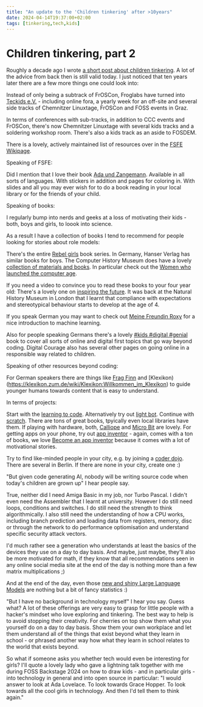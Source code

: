 ```yaml
---
title: "An update to the 'Children tinkering' after >10years"
date: 2024-04-14T19:37:00+02:00
tags: [tinkering,tech,kids]
---
```



# Children tinkering, part 2

Roughly a decade ago I wrote [a short post about children tinkering](https://mainec.github.io/children-tinkering/). A lot of the advice from back then is still valid today. I just noticed that ten years later there are a few more things one could look into:

Instead of only being a subtrack of FrOSCon, Froglabs have turned into [Teckids e.V.](https://teckids.org/) - including online fora, a yearly week for an off-site and several side tracks of Chemnitzer Linuxtage, FrOSCon and FOSS events in Graz.

In terms of conferences with sub-tracks, in addition to CCC events and FrOSCon, there's now Chemnitzer Linuxtage with several kids tracks and a soldering workshop room. There's also a kids track as an aside to FOSDEM.

There is a lovely, actively maintained list of resources over in the [FSFE Wikipage](https://wiki.fsfe.org/action/edit/Activities/ProgrammingForChildren).


Speaking of FSFE:

Did I mention that I love their book [Ada und Zangemann](https://fsfe.org/activities/ada-zangemann/index.de.html). Available in all sorts of languages. With stickers in addition and pages for coloring in. With slides and all you may ever wish for to do a book reading in your local library or for the friends of your child.

Speaking of books:

I regularly bump into nerds and geeks at a loss of motivating their kids - both, boys and girls, to loook into science. 

As a result I have a collection of books I tend to recommend for people looking for stories about role models:

There's the entire [Rebel girls](https://www.rebelgirls.com/) book series. In Germany, Hanser Verlag has similar books for boys. The Computer History Museum does have a lovely [collection of materials and books](https://computerhistory.org/activities-resources/women-in-computing-history/). In particular check out the [Women who launched the computer age](https://www.hicklebees.com/book/9781481470469).

If you need a video to convince you to read these books to your four year old: There's a lovely one on [inspiring the future](https://youtu.be/qv8VZVP5csA?si=xHCqxHQ15fPi4ZA6). It was back at the Natural History Museum in London that I learnt that compliance with expectations and stereotypical behaviour starts to develop at the age of 4.

If you speak German you may want to check out [Meine Freundin Roxy](https://tulipan-verlag.de/meine-freundin-roxy-roboter-zaehmen-leicht-gemacht/) for a nice introduction to machine learning.

Also for people speaking Germans there's a lovely [#kids #digital #genial](https://digitalcourage.de/blog/2019/kids-digital-genial-neue-auflage-ist-da) book to cover all sorts of online and digital first topics that go way beyond coding. Digital Courage also has several other pages on going online in a responsible way related to children.


Speaking of other resources beyond coding:

For German speakers there are things like [Frag Finn](https://www.fragfinn.de/) and [Klexikon)(https://klexikon.zum.de/wiki/Klexikon:Willkommen_im_Klexikon) to guide younger humans towards content that is easy to understand.

In terms of projects:

Start with the [learning to code](https://code.org/minecraft). Alternatively try out [light bot](https://lightbot.com/). Continue with [scratch](https://scratch.mit.edu/). There are tons of great books, tpyically even local libraries have them. If playing with hardware, both, [Calliope](https://calliope.cc/en) and [Micro Bit](https://microbit.org/) are lovely. For getting apps on your phone, try out [app inventor](https://appinventor.mit.edu/) - again, comes with a ton of books, we love [Become an app inventor](https://candlewick.com/cat.asp?browse=Title&mode=book&isbn=1536219142&pix=y) because it comes with a lot of motivational stories.


Try to find like-minded people in your city, e.g. by joining a [coder dojo](https://coderdojo.com/en). There are several in Berlin. If there are none in your city, create one :)

"But given code generating AI, nobody will be writing source code when today's children are grown up" I hear people say.

True, neither did I need Amiga Basic in my job, nor Turbo Pascal. I didn't even need the Assembler that I learnt at university. However I do still need loops, conditions and switches. I do still need the strength to think algorithmically. I also still need the understanding of how a CPU works, including branch prediction and loading data from registers, memory, disc or through the network to do performance optiomisation and understand specific security attack vectors.

I'd much rather see a generation who understands at least the basics of the devices they use on a day to day basis. And maybe, just maybe, they'll also be more motivated for math, if they know that all recommendations seen in any online social media site at the end of the day is nothing more than a few matrix multiplications ;)

And at the end of the day, even those [new and shiny Large Language Models](https://www.youtube.com/watch?v=zjkBMFhNj_g) are nothing but a bit of fancy statistics :)

"But I have no background in technology myself" I hear you say. Guess what? A lot of these offerings are very easy to grasp for little people with a hacker's mindset who love exploring and tinkering. The best way to help is to avoid stopping their creativity. For cherries on top show them what you yourself do on a day to day basis. Show them your own workplace and let them understand all of the things that exist beyond what they learn in school - or phrased another way how what they learn in school relates to the world that exists beyond.

So what if someone asks you whether tech would even be interesting for girls? I'll quote a lovely lady who gave a lightning talk together with me during FOSS Backstage 2024 on how to draw kids - and in particular girls - into technology in general and into open source in particular: "I would answer to look at Ada Lovelace. To look towards Grace Hopper. To look towards all the cool girls in technology. And then I'd tell them to think again."
